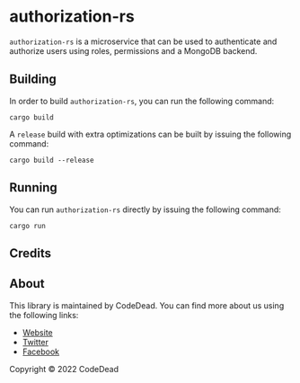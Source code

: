 # authorization-rs

`authorization-rs` is a microservice that can be used to authenticate and authorize users using roles, permissions and a MongoDB backend.

## Building

In order to build `authorization-rs`, you can run the following command:

```shell
cargo build
```

A `release` build with extra optimizations can be built by issuing the following command:

```shell
cargo build --release
```

## Running

You can run `authorization-rs` directly by issuing the following command:

```shell
cargo run
```

## Credits



## About

This library is maintained by CodeDead. You can find more about us using the following links:

* [Website](https://codedead.com)
* [Twitter](https://twitter.com/C0DEDEAD)
* [Facebook](https://facebook.com/deadlinecodedead)

Copyright © 2022 CodeDead
